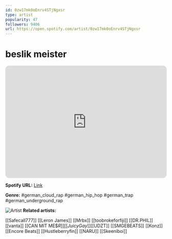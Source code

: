 ```yaml
---
id: 0zw17mk0oEnrv4STjNgxsr
type: artist
popularity: 47
followers: 9406
url: https://open.spotify.com/artist/0zw17mk0oEnrv4STjNgxsr
---
```

# beslik meister

<iframe style="border-radius:12px" src="https://open.spotify.com/embed/artist/0zw17mk0oEnrv4STjNgxsr" width="100%" height="352" frameBorder="0" allowfullscreen="" allow="autoplay; clipboard-write; encrypted-media; fullscreen; picture-in-picture" loading="lazy"></iframe>

**Spotify URL:** [Link](https://open.spotify.com/artist/0zw17mk0oEnrv4STjNgxsr)

**Genre:**  #german_cloud_rap #german_hip_hop #german_trap #german_underground_rap

![Artist](https://i.scdn.co/image/ab6761610000e5ebbac752b4e568e388235309bc)
**Related artists:**

[[Safecall777]]
[[Leron James]]
[[Mrbx]]
[[toobrokeforfiji]]
[[DR.PHIL]]
[[vanta]]
[[CAN MIT ME$$R]]
[[Juicy Gay]]
[[$UDZT]]
[[SMGEBEATS]]
[[Konz]]
[[Encore Beats]]
[[Hustleberryfin]]
[[NARU]]
[[Skeeniboi]]
